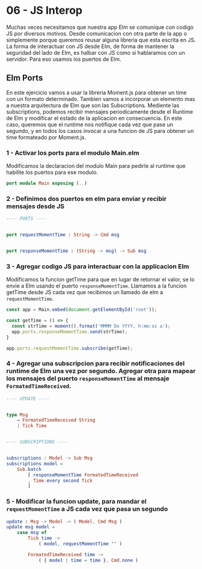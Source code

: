 # 06 - JS Interop

Muchas veces necesitamos que nuestra app Elm se comunique con codigo JS por diversos motivos. Desde comunicacion con otra parte de la app o simplemente porque queremos reusar alguna libreria que esta escrita en JS. La forma de interactuar con JS desde Elm, de forma de mantener la seguridad del lado de Elm, es halbar con JS como si hablaramos con un servidor. Para eso usamos los puertos de Elm.

## Elm Ports

En este ejercicio vamos a usar la libreria Moment.js para obtener un time con un formato determinado. Tambien vamos a incorporar un elemento mas a nuestra arquitectura de Elm que son las Subscriptions. Mediente las subscriptions, podemos recibir mensajes periodicamente desde el Runtime de Elm y modificar el estado de la aplicacion en consecuencia. En este caso, queremos que el runtime nos notifique cada vez que pase un segundo, y en todos los casos invocar a una funcion de JS para obtener un time formateado por Moment.js.

### 1 - Activar los ports para el modulo Main.elm

Modificamos la declaracion del modulo Main para pedirle al runtime que habilite los puertos para ese modulo.

```elm
port module Main exposing (..)
```

### 2 - Definimos dos puertos en elm para enviar y recibir mensajes desde JS

```elm
---- PORTS ----


port requestMomentTime : String -> Cmd msg


port responseMomentTime : (String -> msg) -> Sub msg
```

### 3 - Agregar codigo JS para interactuar con la applicacion Elm

Modificamos la funcion getTime para que en lugar de retornar el valor, se lo envie a Elm usando el puerto `responseMomentTime`. Llamamos a la funcion getTime desde JS cada vez que recibimos un llamado de elm a `requestMomentTime`.

```js
const app = Main.embed(document.getElementById('root'));

const getTime = () => {
  const strTime = moment().format('MMMM Do YYYY, h:mm:ss a');
  app.ports.responseMomentTime.send(strTime);
}

app.ports.requestMomentTime.subscribe(getTime);
```

### 4 - Agregar una subscripcion para recibir notificaciones del runtime de Elm una vez por segundo. Agregar otra para mapear los mensajes del puerto  `responseMomentTime` al mensaje `FormatedTimeReceived`.

```elm
---- UPDATE ----


type Msg
    = FormatedTimeReceived String
    | Tick Time


---- SUBSCRIPTIONS ----


subscriptions : Model -> Sub Msg
subscriptions model =
    Sub.batch
        [ responseMomentTime FormatedTimeReceived
        , Time.every second Tick
        ]
```

### 5 - Modificar la funcion update, para mandar el `requestMomentTime` a JS cada vez que pasa un segundo

```elm
update : Msg -> Model -> ( Model, Cmd Msg )
update msg model =
    case msg of
        Tick time ->
            ( model, requestMomentTime "" )

        FormatedTimeReceived time ->
            ( { model | time = time }, Cmd.none )
```